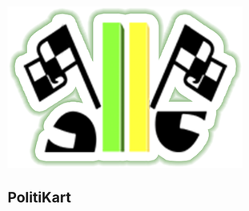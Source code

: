 ![Image](https://github.com/RailsonTales/PolitiKart/blob/master/Assets/_Game/Arte2D/Logo.png)
# PolitiKart

